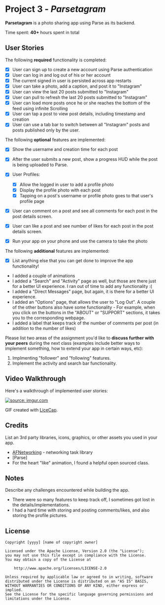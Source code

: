 # Project 3 - *Parsetagram*

**Parsetagram** is a photo sharing app using Parse as its backend.

Time spent: **40+** hours spent in total

## User Stories

The following **required** functionality is completed:

- [x] User can sign up to create a new account using Parse authentication
- [x] User can log in and log out of his or her account
- [x] The current signed in user is persisted across app restarts
- [x] User can take a photo, add a caption, and post it to "Instagram"
- [x] User can view the last 20 posts submitted to "Instagram"
- [x] User can pull to refresh the last 20 posts submitted to "Instagram"
- [x] User can load more posts once he or she reaches the bottom of the feed using infinite Scrolling
- [x] User can tap a post to view post details, including timestamp and creation
- [x] User can use a tab bar to switch between all "Instagram" posts and posts published only by the user.

The following **optional** features are implemented:

- [x] Show the username and creation time for each post
- [x] After the user submits a new post, show a progress HUD while the post is being uploaded to Parse.
- [x] User Profiles:
   - [x] Allow the logged in user to add a profile photo
   - [x] Display the profile photo with each post
   - [x] Tapping on a post's username or profile photo goes to that user's profile page
- [x] User can comment on a post and see all comments for each post in the post details screen.
- [x] User can like a post and see number of likes for each post in the post details screen.
- [x] Run your app on your phone and use the camera to take the photo


The following **additional** features are implemented:

- [x] List anything else that you can get done to improve the app functionality!
- I added a couple of animations
- I added a "Search" and "Activity" page as well, but those are there just for a better UI experience. I ran out of time to add any functionality :(
- I added a "Direct Messages" page, but again, it is there for a better UI experience.
- I added an "Options" page, that allows the user to "Log Out". A couple of the other buttons also have some functionality - For example, when you click on the buttons in the "ABOUT" or "SUPPORT" sections, it takes you to the corresponding webpage.
- I added a label that keeps track of the number of comments per post (in addition to the number of likes)

Please list two areas of the assignment you'd like to **discuss further with your peers** during the next class (examples include better ways to implement something, how to extend your app in certain ways, etc):

1. Implmenting "follower" and "following" features.
2. Implement the activity and search bar functionality.

## Video Walkthrough

Here's a walkthrough of implemented user stories:

<a href="http://imgur.com/BV3Xe3a"><img src="http://imgur.com/BV3Xe3a.gif" title="source: imgur.com" /></a>

GIF created with [LiceCap](http://www.cockos.com/licecap/).

## Credits

List an 3rd party libraries, icons, graphics, or other assets you used in your app.

- [AFNetworking](https://github.com/AFNetworking/AFNetworking) - networking task library
- [Parse]
- For the heart "like" animation, I found a helpful open sourced class.


## Notes

Describe any challenges encountered while building the app.
- There were so many features to keep track off, I sometimes got lost in the details/implementations.
- I had a hard time with storing and posting comments/likes, and also storing the profile pictures.

## License

    Copyright [yyyy] [name of copyright owner]

    Licensed under the Apache License, Version 2.0 (the "License");
    you may not use this file except in compliance with the License.
    You may obtain a copy of the License at

        http://www.apache.org/licenses/LICENSE-2.0

    Unless required by applicable law or agreed to in writing, software
    distributed under the License is distributed on an "AS IS" BASIS,
    WITHOUT WARRANTIES OR CONDITIONS OF ANY KIND, either express or implied.
    See the License for the specific language governing permissions and
    limitations under the License.
